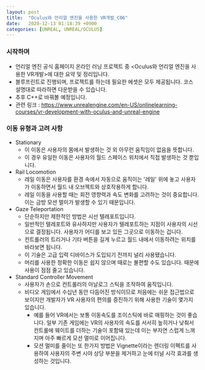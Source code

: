 ```yaml
---
layout: post
title:  "Oculus와 언리얼 엔진을 사용한 VR개발_C06"
date:   2020-12-13 01:18:39 +0900
categories: [UNREAL, UNREAL/OCULUS]
---
```


### 시작하며
- 언리얼 엔진 공식 홈페이지 온라인 러닝 프로젝트 중 \<Oculus와 언리얼 엔진을 사용한 VR개발\>에 대한 요약 및 정리입니다.
- 블루프린트로 진행되며, 프로젝트를 하는데 필요한 에셋은 모두 제공됩니다. 코스 설명대로 따라하면 다운받을 수 있습니다.
- 추후 C++로 바꿔볼 예정입니다.
- 관련 링크 : https://www.unrealengine.com/en-US/onlinelearning-courses/vr-development-with-oculus-and-unreal-engine

### 이동 유형과 고려 사항
- Stationary
  - 이 이동은 사용자의 몸에서 발생하는 것 외 아무런 움직임이 없음을 뜻합니다.
  - 이 경우 유일한 이동은 사용자의 월드 스페이스 위치에서 직접 발생하는 것 뿐입니다.
- Rail Locomotion
  - 레일 이동은 사용자를 환경 속에서 자동으로 움직이는 '레일' 위에 놓고 사용자가 이동하면서 월드 내 오브젝트와 상호작용하게 합니다.
  - 레일 이동을 사용할 때는 회전 영향력과 속도 변화를 고려하는 것이 중요합니다. 이는 금방 모션 멀미가 발생할 수 있기 때문입니다.
- Gaze Teleportation
  - 단순하지만 제한적인 방법은 시선 텔레포트입니다.
  - 일반적인 텔레포트와 유사하지만 사용자가 텔레포트하는 지점이 사용자의 시선으로 결정됩니다. 사용자가 어디를 보고 있든 그곳으로 이동하는 겁니다.
  - 컨트롤러의 트리거나 기타 버튼을 길게 누르고 월드 내에서 이동하려는 위치를 바라보면 됩니다.
  - 이 기술은 고급 입력 디바이스가 도입되기 전까지 널리 사용됐습니다.
  - 머리를 사용한 정확한 이동은 쉽지 않으며 때로는 불편할 수도 있습니다. 때문에 사용이 점점 줄고 있습니다.
- Standard Controller Movement
  - 사용자가 손으로 컨트롤러의 아날로그 스틱을 조작하여 움직입니다.
  - 비디오 게임에서 수십년 동안 다듬어진 방식이므로 처음에는 쉬운 접근법으로 보이지만 개발자가 VR 사용자의 편의를 증진하기 위해 사용한 기술이 몇가지 있습니다.
    - 예를 들어 VR에서는 보통 이동속도를 조이스틱에 바로 매핑하는 것이 좋습니다. 일부 기존 게임에는 VR의 사용자의 속도를 서서히 높히거나 낮춰서 컨트롤에 웨이트를 더하는 기술이 포함돼 있는데 이는 부자연 스럽게 느껴지며 아주 빠르게 모션 멀미로 이어집니다.
    - 모션 멀미를 줄이는 또 한가지 방법은 Vignette이라는 렌더링 이펙트를 사용하여 사용자의 주변 시야 상당 부분을 제거하고 눈에 터널 시각 효과를 생성하는 것입니다.
